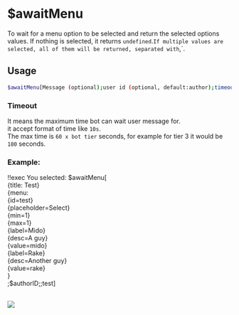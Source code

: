 # $awaitMenu

To wait for a menu option to be selected and return the selected options values.
If nothing is selected, it returns `undefined`.`
If multiple values are selected, all of them will be returned, separated with `,`.

## Usage

```bash
$awaitMenu[Message (optional);user id (optional, default:author);timeout (optional, default:15s);menu id1 (optional);menu id2...]
```
### Timeout
It means the maximum time bot can wait user message for.\
it accept format of time like `10s`.\
The max time is `60 x bot tier` seconds, for example for tier 3 it would be `180` seconds.

### Example:
<discord-messages>
          <discord-message :bot="false" role-color="#ffcc9a" author="Member">
        !!exec You selected: $awaitMenu[<br>{title: Test}<br>{menu:<br>    {id=test}<br>    {placeholder=Select}<br>    {min=1}<br>    {max=1}<br>    {label=Mido}<br>    {desc=A guy}<br>    {value=mido}<br>    {label=Rake}<br>    {desc=Another guy}<br>    {value=rake}<br>}<br>;$authorID;;test]<br><br>
          </discord-message>
</discord-messages>

![](https://i.imgur.com/58Wzc05.gif)
